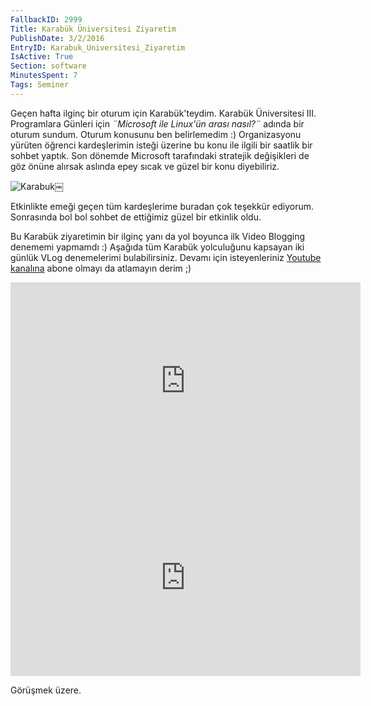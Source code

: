 ```yaml
---
FallbackID: 2999
Title: Karabük Üniversitesi Ziyaretim
PublishDate: 3/2/2016
EntryID: Karabuk_Universitesi_Ziyaretim
IsActive: True
Section: software
MinutesSpent: 7
Tags: Seminer
---
```

Geçen hafta ilginç bir oturum için Karabük'teydim. Karabük Üniversitesi III. Programlara Günleri için *¨Microsoft ile Linux'ün arası nasıl?¨* adında bir oturum sundum. Oturum konusunu ben belirlemedim :) Organizasyonu yürüten öğrenci kardeşlerimin isteği üzerine bu konu ile ilgili bir saatlik bir sohbet yaptık. Son dönemde Microsoft tarafındaki stratejik değişikleri de göz önüne alırsak aslında epey sıcak ve güzel bir konu diyebiliriz.![Karabuk](http://blob.daron.yondem.com/assets/2999/Karabuk.jpg)￼Etkinlikte emeği geçen tüm kardeşlerime buradan çok teşekkür ediyorum. Sonrasında bol bol sohbet de ettiğimiz güzel bir etkinlik oldu. Bu Karabük ziyaretimin bir ilginç yanı da yol boyunca ilk Video Blogging denememi yapmamdı :) Aşağıda tüm Karabük yolculuğunu kapsayan iki günlük VLog denemelerimi bulabilirsiniz. Devamı için isteyenleriniz [Youtube kanalına](https://www.youtube.com/user/daronyondem) abone olmayı da atlamayın derim ;)<iframe width="560" height="315" src="https://www.youtube.com/embed/1qjwdZbHL4U" frameborder="0" allowfullscreen></iframe><iframe width="560" height="315" src="https://www.youtube.com/embed/I5cUfuzV2Gw" frameborder="0" allowfullscreen></iframe>Görüşmek üzere.
